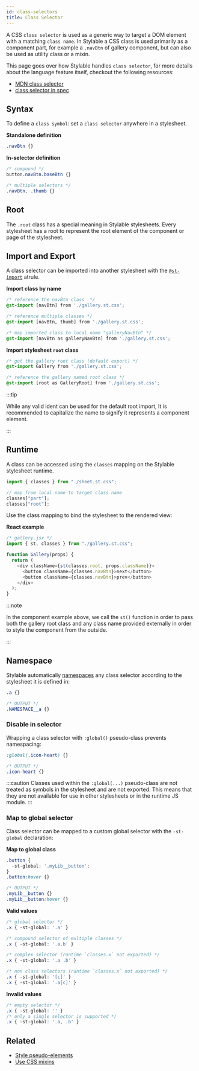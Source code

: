 ```yaml
---
id: class-selectors
title: Class Selector
---
```


A CSS `class selector` is used as a generic way to target a DOM element with a matching `class name`. In Stylable a CSS class is used primarily as a component part, for example a `.navBtn` of gallery component, but can also be used as utility class or a mixin.

This page goes over how Stylable handles `class selector`, for more details about the language feature itself, checkout the following resources:
- [MDN class selector](https://developer.mozilla.org/en-US/docs/Web/CSS/Class_selectors) 
- [class selector in spec](https://drafts.csswg.org/selectors/#class-html)

## Syntax

To define a `class symbol`: set a `class selector` anywhere in a stylesheet. 

**Standalone definition**
```css
.navBtn {}
```

**In-selector definition**
```css
/* compound */
button.navBtn.baseBtn {}

/* multiple selectors */
.navBtn, .thumb {}
```

## Root

The `.root` class has a special meaning in Stylable stylesheets. Every stylesheet has a root to represent the root element of the component or page of the stylesheet.

## Import and Export

A class selector can be imported into another stylesheet with the [`@st-import`](./imports.md) atrule.

**Import class by name**
```css
/* reference the navBtn class  */
@st-import [navBtn] from './gallery.st.css';

/* reference multiple classes */
@st-import [navBtn, thumb] from './gallery.st.css';

/* map imported class to local name "galleryNavBtn" */
@st-import [navBtn as galleryNavBtn] from './gallery.st.css';
```

**Import stylesheet `root` class**
```css
/* get the gallery root class (default export) */
@st-import Gallery from './gallery.st.css';

/* reference the gallery named root class */
@st-import [root as GalleryRoot] from './gallery.st.css';
```

:::tip

While any valid ident can be used for the default root import, It is recommended to capitalize the name to signify it represents a component element.  

:::

## Runtime

A class can be accessed using the `classes` mapping on the Stylable stylesheet runtime.

```js
import { classes } from "./sheet.st.css";

// map from local name to target class name
classes["part"];
classes["root"];
```

Use the class mapping to bind the stylesheet to the rendered view:

**React example**
```js
/* gallery.jsx */
import { st, classes } from "./gallery.st.css";

function Gallery(props) {
  return (
    <div className={st(classes.root, props.className)}>
      <button className={classes.navBtn}>next</button>
      <button className={classes.navBtn}>prev</button>
    </div>
  );
}
```

:::note

In the component example above, we call the `st()`<!-- ToDo: add link to runtime#st()-function --> function in order to pass both the gallery root class and any class name provided externally in order to style the component from the outside. 

:::

## Namespace

Stylable automatically [namespaces](../guides/handbook/namespace.md) any class selector according to the stylesheet it is defined in:

```css
.a {}

/* OUTPUT */
.NAMESPACE__a {}
```

### Disable in selector

Wrapping a class selector with `:global()` pseudo-class prevents namespacing:

```css
:global(.icon-heart) {}

/* OUTPUT */
.icon-heart {}
```

:::caution
Classes used within the `:global(...)` pseudo-class are not treated as symbols in the stylesheet and are not exported. This means that they are not available for use in other stylesheets or in the runtime JS module.
:::

### Map to global selector

Class selector can be mapped to a custom global selector with the `-st-global` declaration:

**Map to global class**
```css
.button {
  -st-global: '.myLib__button';
}
.button:hover {}

/* OUTPUT */
.myLib__button {}
.myLib__button:hover {}
```

**Valid values**
```css
/* global selector */
.x { -st-global: '.a' }

/* compound selector of multiple classes */
.x { -st-global: '.a.b' }

/* complex selector (runtime `classes.x` not exported) */
.x { -st-global: '.a .b' }

/* non class selectors (runtime `classes.x` not exported) */
.x { -st-global: '[c]' }
.x { -st-global: '.a[c]' }
```

**Invalid values**
```css
/* empty selector */
.x { -st-global: '' }
/* only a single selector is supported */
.x { -st-global: '.a, .b' }
```

## Related

- [Style pseudo-elements](./pseudo-elements.md)
- [Use CSS mixins](./mixins.md)
